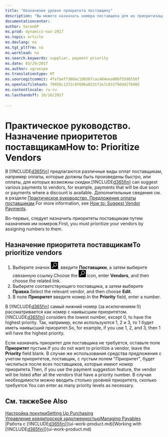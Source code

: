 ```yaml
---
title: "Назначение уровня приоритета поставщику"
description: "Вы можете назначать номера поставщика для их приоритизации и поддержки функции предложений платежей в Dynamics NAV."
documentationcenter: 
author: SorenGP
ms.prod: dynamics-nav-2017
ms.topic: article
ms.devlang: na
ms.tgt_pltfrm: na
ms.workload: na
ms.search.keywords: supplier, payment priority
ms.date: 03/29/2017
ms.author: sgroespe
ms.translationtype: HT
ms.sourcegitcommit: 4fefaef7380ac10836fcac404eea006f55d8556f
ms.openlocfilehash: 79458c1372c9f696a8331f2e7c83179dd42fb905
ms.contentlocale: ru-ru
ms.lasthandoff: 10/16/2017

---
```

# <a name="how-to-prioritize-vendors"></a><span data-ttu-id="a72a1-103">Практическое руководство. Назначение приоритетов поставщикам</span><span class="sxs-lookup"><span data-stu-id="a72a1-103">How to: Prioritize Vendors</span></span>
<span data-ttu-id="a72a1-104">В [!INCLUDE[d365fin](includes/d365fin_md.md)] предлагаются различные виды оплат поставщикам, например оплаты, которые должны быть произведены быстро, или оплаты, для которых возможны скидки.</span><span class="sxs-lookup"><span data-stu-id="a72a1-104">[!INCLUDE[d365fin](includes/d365fin_md.md)] can suggest various payments to vendors, for example, payments that will be due soon or payments where a discount is available.</span></span> <span data-ttu-id="a72a1-105">Дополнительные сведения см. в разделе [Практическое руководство. Предложение оплаты поставщикам](payables-how-suggest-vendor-payments.md).</span><span class="sxs-lookup"><span data-stu-id="a72a1-105">For more information, see [How to: Suggest Vendor Payments](payables-how-suggest-vendor-payments.md).</span></span>

<span data-ttu-id="a72a1-106">Во-первых, следует назначить приоритеты поставщикам путем назначения им номеров.</span><span class="sxs-lookup"><span data-stu-id="a72a1-106">First, you must prioritize your vendors by assigning numbers to them.</span></span>

## <a name="to-prioritize-vendors"></a><span data-ttu-id="a72a1-107">Назначение приоритета поставщикам</span><span class="sxs-lookup"><span data-stu-id="a72a1-107">To prioritize vendors</span></span>
1. <span data-ttu-id="a72a1-108">Выберите значок ![Поиск страницы или отчета](media/ui-search/search_small.png "Значок поиска страницы или отчета"), введите **Поставщики**, а затем выберите связанную ссылку.</span><span class="sxs-lookup"><span data-stu-id="a72a1-108">Choose the ![Search for Page or Report](media/ui-search/search_small.png "Search for Page or Report icon") icon, enter **Vendors**, and then choose the related link.</span></span>
2. <span data-ttu-id="a72a1-109">Выберите соответствующего поставщика, а затем выберите **Правка**.</span><span class="sxs-lookup"><span data-stu-id="a72a1-109">Select the relevant vendor, and then choose **Edit**.</span></span>
3. <span data-ttu-id="a72a1-110">В поле **Приоритет** введите номер.</span><span class="sxs-lookup"><span data-stu-id="a72a1-110">In the **Priority** field, enter a number.</span></span>

<span data-ttu-id="a72a1-111">В [!INCLUDE[d365fin](includes/d365fin_md.md)] самый нижний номер (за исключением 0) рассматривается как номер с наивысшим приоритетом.</span><span class="sxs-lookup"><span data-stu-id="a72a1-111">[!INCLUDE[d365fin](includes/d365fin_md.md)] considers the lowest number, except 0, to have the highest priority.</span></span> <span data-ttu-id="a72a1-112">Так, например, если используются 1, 2 и 3, то 1 будет иметь наивысший приоритет.</span><span class="sxs-lookup"><span data-stu-id="a72a1-112">So, for example, if you use 1, 2, and 3, then 1 will have the highest priority.</span></span>

<span data-ttu-id="a72a1-113">Если назначать приоритет для поставщика не требуется, оставьте поле **Приоритет** пустым.</span><span class="sxs-lookup"><span data-stu-id="a72a1-113">If you do not want to prioritize a vendor, leave the **Priority** field blank.</span></span> <span data-ttu-id="a72a1-114">В случае же использования средства предложения с учетом приоритетов, поставщик, с пустым полем "Приоритет", будет числиться после всех поставщиков, которые имеют номер приоритета.</span><span class="sxs-lookup"><span data-stu-id="a72a1-114">Then, if you use the payment suggestion feature, the vendor will be listed after all the vendors that have a priority number.</span></span> <span data-ttu-id="a72a1-115">В случае необходимости можно вводить столько уровней приоритета, сколько требуется.</span><span class="sxs-lookup"><span data-stu-id="a72a1-115">You can enter as many priority levels as necessary.</span></span>

## <a name="see-also"></a><span data-ttu-id="a72a1-116">См. также</span><span class="sxs-lookup"><span data-stu-id="a72a1-116">See Also</span></span>
[<span data-ttu-id="a72a1-117">Настройка покупки</span><span class="sxs-lookup"><span data-stu-id="a72a1-117">Setting Up Purchasing</span></span>](purchasing-setup-purchasing.md)  
[<span data-ttu-id="a72a1-118">Управление кредиторской задолженностью</span><span class="sxs-lookup"><span data-stu-id="a72a1-118">Managing Payables</span></span>](payables-manage-payables.md)  
<span data-ttu-id="a72a1-119">[Работа с [!INCLUDE[d365fin](includes/d365fin_md.md)]](ui-work-product.md)</span><span class="sxs-lookup"><span data-stu-id="a72a1-119">[Working with [!INCLUDE[d365fin](includes/d365fin_md.md)]](ui-work-product.md)</span></span>

